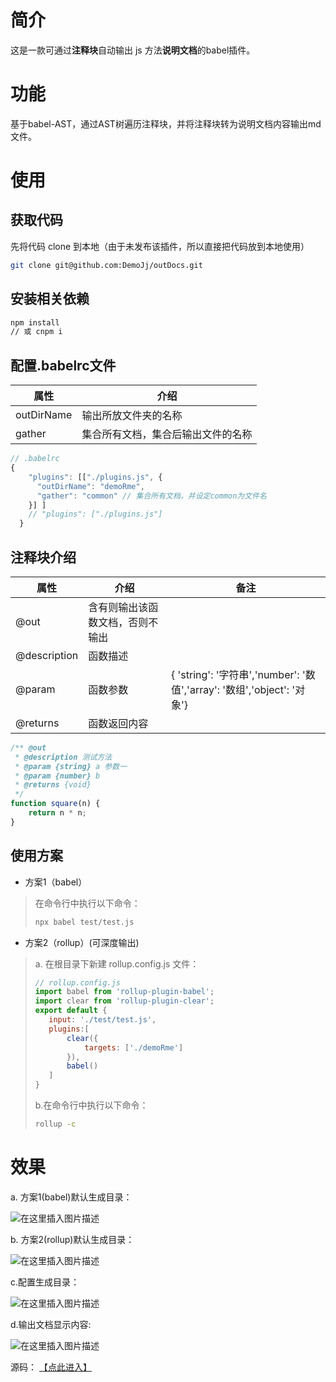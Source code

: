 # 简介
这是一款可通过**注释块**自动输出 js 方法**说明文档**的babel插件。
# 功能
基于babel-AST，通过AST树遍历注释块，并将注释块转为说明文档内容输出md文件。
# 使用
## 获取代码
 先将代码 clone 到本地（由于未发布该插件，所以直接把代码放到本地使用）
 ```bash
git clone git@github.com:DemoJj/outDocs.git
```
## 安装相关依赖
```bash
npm install 
// 或 cnpm i
```
## 配置.babelrc文件
|属性|介绍|
|---|---|
|outDirName|输出所放文件夹的名称|
|gather|集合所有文档，集合后输出文件的名称|
```javascript
// .babelrc
{
    "plugins": [["./plugins.js", {
      "outDirName": "demoRme",
      "gather": "common" // 集合所有文档，并设定common为文件名
    }] ]
    // "plugins": ["./plugins.js"]
  }
```
## 注释块介绍
|属性|介绍|备注|
|---|---|--|
|@out|含有则输出该函数文档，否则不输出|
|@description|函数描述|
|@param|函数参数| { 'string': '字符串','number': '数值','array': '数组','object': '对象'}|
|@returns|函数返回内容|
```javascript
/** @out
 * @description 测试方法
 * @param {string} a 参数一
 * @param {number} b
 * @returns {void}
 */
function square(n) {
    return n * n;
}
```
## 使用方案
-  方案1（babel）
> 在命令行中执行以下命令：
>```bash
> npx babel test/test.js
> ```
- 方案2（rollup）(可深度输出)
> a. 在根目录下新建 rollup.config.js 文件：
> ```javascript
>// rollup.config.js
>import babel from 'rollup-plugin-babel';
>import clear from 'rollup-plugin-clear';
>export default {
>    input: './test/test.js',
>    plugins:[
>        clear({
>            targets: ['./demoRme']
>        }),
>        babel()
>    ]
>}
>```
>b.在命令行中执行以下命令：
>```bash
>rollup -c
>```
# 效果
a. 方案1(babel)默认生成目录：

![在这里插入图片描述](https://img-blog.csdnimg.cn/20210508182419476.png)

b. 方案2(rollup)默认生成目录：

![在这里插入图片描述](https://img-blog.csdnimg.cn/2021050818232849.png)

c.配置生成目录：

![在这里插入图片描述](https://img-blog.csdnimg.cn/20210508181638396.png)

d.输出文档显示内容:

![在这里插入图片描述](https://img-blog.csdnimg.cn/20210508182548181.png?x-oss-process=image/watermark,type_ZmFuZ3poZW5naGVpdGk,shadow_10,text_aHR0cHM6Ly9ibG9nLmNzZG4ubmV0L0RlbW9KeA==,size_16,color_FFFFFF,t_70)

源码：
[【点此进入】](https://github.com/DemoJj/outDocs)

